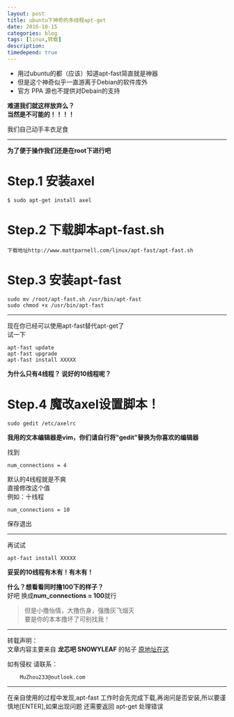 ```yaml
---
layout: post
title: ubuntu下神奇的多线程apt-get
date: 2016-10-15
categories: blog
tags: [linux,转载]
description: 
timedepend: true
---
```


- 用过ubuntu的都（应该）知道apt-fast简直就是神器  
- 但是这个神奇似乎一直游离于Debian的软件库外  
- 官方 PPA 源也不提供对Debain的支持  

**难道我们就这样放弃么？**  
**当然是不可能的！！！！**  

我们自己动手丰衣足食  

***

**为了便于操作我们还是在root下进行吧**  

# Step.1 安装axel

	$ sudo apt-get install axel

# Step.2 下载脚本apt-fast.sh

	下载地址http://www.mattparnell.com/linux/apt-fast/apt-fast.sh

# Step.3 安装apt-fast

	sudo mv /root/apt-fast.sh /usr/bin/apt-fast
	sudo chmod +x /usr/bin/apt-fast

***

现在你已经可以使用apt-fast替代apt-get了  
试一下  

	apt-fast update
	apt-fast upgrade
	apt-fast install XXXXX  

**为什么只有4线程？ 说好的10线程呢？**  

# Step.4 魔改axel设置脚本！

	sudo gedit /etc/axelrc

**我用的文本编辑器是vim，你们请自行将"gedit"替换为你喜欢的编辑器**  

找到  

	num_connections = 4

默认的4线程就是不爽  
直接修改这个值  
例如：十线程  

	num_connections = 10

保存退出  

***

再试试  

	apt-fast install XXXXX  

**妥妥的10线程有木有！有木有！**  

**什么？想看看同时撸100下的样子？**  
好吧 换成**num_connections = 100**就行  


>但是小撸怡情，大撸伤身，强撸灰飞烟灭  
>要是你的本本撸坏了可别找我！  

***
转载声明：  
文章内容主要来自 **龙芯吧 SNOWYLEAF** 的帖子 [原地址在这](http://tieba.baidu.com/p/2733068976)  

如有侵权 请联系：  

		MuZhou233@outlook.com

***

在亲自使用的过程中发现,apt-fast 工作时会先完成下载,再询问是否安装,所以要谨慎地[ENTER],如果出现问题 还需要返回 apt-get 处理错误	 
